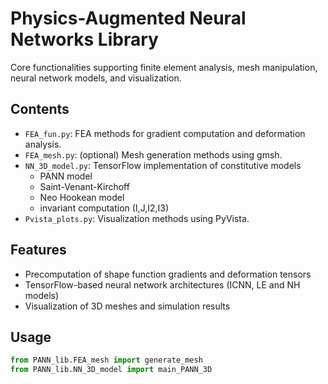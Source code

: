 
# Physics-Augmented Neural Networks Library

Core functionalities supporting finite element analysis, mesh manipulation, neural network models, and visualization.

## Contents
- `FEA_fun.py`: FEA methods for gradient computation and deformation analysis.
- `FEA_mesh.py`: (optional) Mesh generation methods using gmsh.
- `NN_3D_model.py`: TensorFlow implementation of constitutive models
    - PANN model
    - Saint-Venant-Kirchoff
    - Neo Hookean model
    - invariant computation (I,J,I2,I3)
- `Pvista_plots.py`: Visualization methods using PyVista.

## Features
- Precomputation of shape function gradients and deformation tensors
- TensorFlow-based neural network architectures (ICNN, LE and NH models)
- Visualization of 3D meshes and simulation results

## Usage
```python
from PANN_lib.FEA_mesh import generate_mesh
from PANN_lib.NN_3D_model import main_PANN_3D
```

